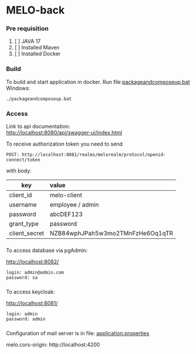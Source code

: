 # MELO-back

### Pre requisition

1. [ ] JAVA 17
2. [ ] Installed Maven
3. [ ] Installed Docker

### Build

To build and start application in docker. Run file [packageandcomposeup.bat](packageandcomposeup.bat)</br>
Windows:

```shell
./packageandcomposeup.bat
```

### Access

Link to api documentation:</br>
[http://localhost:8080/api/swagger-ui/index.html](http://localhost:8080/api/swagger-ui/index.html)

To receive authorization token you need to send

```http
POST: http://localhost:8081/realms/melorealm/protocol/openid-connect/token
```

with body:

| key           | value                            |
|---------------|:---------------------------------|
| client_id     | melo-client                      |
| username      | employee / admin                 |
| password      | abcDEF123                        |
| grant_type    | password                         |
| client_secret | NZB84wphJPah5w3mo2TMnFzHe6Oq1qTR | 

###

To access database via pgAdmin:

[http://localhost:8082/](http://localhost:8082/)

```properties
login: admin@admin.com
password: sa
```

###

To access keycloak:

[http://localhost:8081/](http://localhost:8081/)

```properties
login: admin
password: admin
```

###

Configuration of mail server is in file: [application.properties](src/main/resources/application.properties)

melo.cors-origin: http://localhost:4200